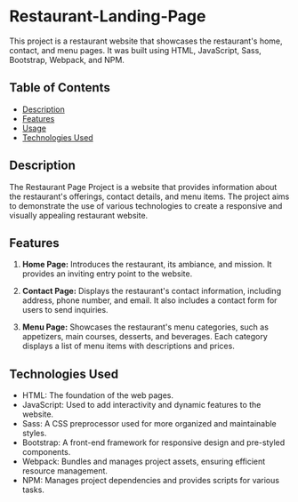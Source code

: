 # Restaurant-Landing-Page

This project is a restaurant website that showcases the restaurant's home, contact, and menu pages. It was built using HTML, JavaScript, Sass, Bootstrap, Webpack, and NPM.

## Table of Contents

- [Description](#description)
- [Features](#features)
- [Usage](#usage)
- [Technologies Used](#technologies-used)

## Description

The Restaurant Page Project is a website that provides information about the restaurant's offerings, contact details, and menu items. The project aims to demonstrate the use of various technologies to create a responsive and visually appealing restaurant website.

## Features

1. **Home Page:** Introduces the restaurant, its ambiance, and mission. It provides an inviting entry point to the website.

2. **Contact Page:** Displays the restaurant's contact information, including address, phone number, and email. It also includes a contact form for users to send inquiries.

3. **Menu Page:** Showcases the restaurant's menu categories, such as appetizers, main courses, desserts, and beverages. Each category displays a list of menu items with descriptions and prices.

## Technologies Used

- HTML: The foundation of the web pages.
- JavaScript: Used to add interactivity and dynamic features to the website.
- Sass: A CSS preprocessor used for more organized and maintainable styles.
- Bootstrap: A front-end framework for responsive design and pre-styled components.
- Webpack: Bundles and manages project assets, ensuring efficient resource management.
- NPM: Manages project dependencies and provides scripts for various tasks.
